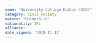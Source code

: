 ```yaml
---
name: "University College Dublin (UCD)"
category: civil_society
nature: "Université"
nationality: IRL
alliance: 
date_signed: '2018-11-12'
---
```

    